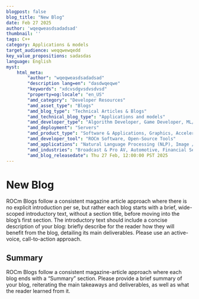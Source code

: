 ```yaml
---
blogpost: false
blog_title: "New Blog"
date: Feb 27 2025
author: 'wqeqweasdsadadsad'
thumbnail: ''
tags: C++
category: Applications & models
target_audience: weqqwewqedd
key_value_propositions: sadasdas
language: English
myst:
    html_meta:
        "author": "wqeqweasdsadadsad"
        "description lang=en": "dasdwqeqwe"
        "keywords": "xdcvsdgvsdvsdvsd"
        "property=og:locale": "en_US"
        "amd_category": "Developer Resources"
        "amd_asset_type": "Blogs"
        "amd_blog_type": "Technical Articles & Blogs"
        "amd_technical_blog_type": "Applications and models"
        "amd_developer_type": "Algorithm Developer, Game Developer, ML/AI Developer"
        "amd_deployment": "Servers"
        "amd_product_type": "Software & Applications, Graphics, Accelerators, Processors"
        "amd_developer_tool": "ROCm Software, Open-Source Tools"
        "amd_applications": "Natural Language Processing (NLP), Image / Video Generation, Data Analytics"
        "amd_industries": "Broadcast & Pro AV, Automotive, Financial Services"
        "amd_blog_releasedate": Thu 27 Feb, 12:00:00 PST 2025
---
```


# New Blog
ROCm Blogs follow a consistent magazine article approach where there is no explicit introduction per se,
but rather each blog starts with a brief, wide-scoped introductory text, without a section title,
before moving into the blog’s first section.
The introductory text should include a concise description of your blog: briefly describe for the 
reader how they will benefit from the blog, detailing its main deliverables. Please use an active-voice,
call-to-action approach.

## Summary
ROCm Blogs follow a consistent magazine-article approach where each blog ends with a “Summary” section.
Please provide a brief summary of your blog, reiterating the main takeaways and deliverables, as well
as what the reader learned from it.

